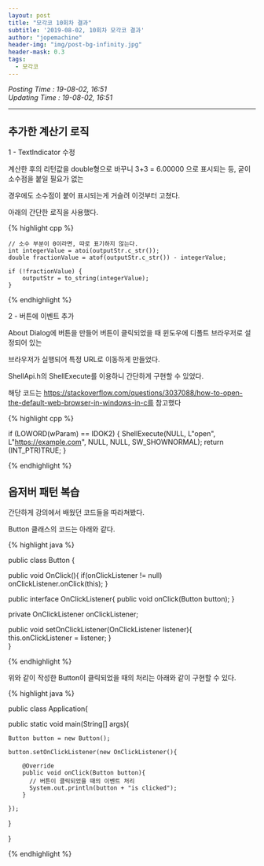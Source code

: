 ```yaml
---
layout: post
title: "모각코 10회차 결과"
subtitle: '2019-08-02, 10회차 모각코 결과'
author: "jopemachine"
header-img: "img/post-bg-infinity.jpg"
header-mask: 0.3
tags:
  - 모각코
---
```


<i>Posting Time : 19-08-02, 16:51</i><br>
<i>Updating Time : 19-08-02, 16:51</i><br>

---

<h2>추가한 계산기 로직</h2>

1 - TextIndicator 수정

계산한 후의 리턴값을 double형으로 바꾸니 3+3 = 6.00000 으로 표시되는 등, 굳이 소수점을 붙일 필요가 없는

경우에도 소수점이 붙어 표시되는게 거슬려 이것부터 고쳤다.

아래의 간단한 로직을 사용했다.

{% highlight cpp %}

	// 소수 부분이 0이라면, 따로 표기하지 않는다.
	int integerValue = atoi(outputStr.c_str());
	double fractionValue = atof(outputStr.c_str()) - integerValue;

 	if (!fractionValue) {
		outputStr = to_string(integerValue);
	}

{% endhighlight %}

2 - 버튼에 이벤트 추가

About Dialog에 버튼을 만들어 버튼이 클릭되었을 때 윈도우에 디폴트 브라우저로 설정되어 있는

브라우저가 실행되어 특정 URL로 이동하게 만들었다. 

ShellApi.h의 ShellExecute를 이용하니 간단하게 구현할 수 있었다.

해당 코드는 https://stackoverflow.com/questions/3037088/how-to-open-the-default-web-browser-in-windows-in-c를 참고했다

{% highlight cpp %}

if (LOWORD(wParam) == IDOK2) 
		{
			ShellExecute(NULL, L"open", L"https://example.com", NULL, NULL, SW_SHOWNORMAL);
			return (INT_PTR)TRUE;
		}
  
{% endhighlight %}


<h2>옵저버 패턴 복습</h2>

간단하게 강의에서 배웠던 코드들을 따라쳐봤다.

Button 클래스의 코드는 아래와 같다.

{% highlight java %}

public class Button {

  public void OnClick(){
    if(onClickListener != null)
    onClickListener.onClick(this);
  }

  public interface OnClickListener{
    public void onClick(Button button);
  }

  private OnClickListener onClickListener;

  public void setOnClickListener(OnClickListener listener){
    this.onClickListener = listener;
  }  
}

{% endhighlight %}

위와 같이 작성한 Button이 클릭되었을 때의 처리는 아래와 같이 구현할 수 있다.

{% highlight java %}

public class Application{
  
  public static void main(String[] args){

    Button button = new Button();

    button.setOnClickListener(new OnClickListener(){
      
        @Override
        public void onClick(Button button){
          // 버튼이 클릭되었을 때의 이벤트 처리
          System.out.println(button + "is clicked");
        }

    });
  }

}

{% endhighlight %}
